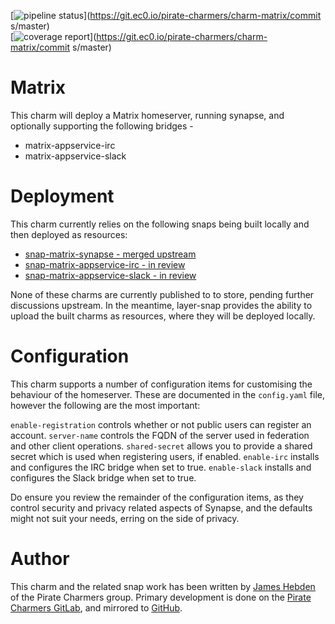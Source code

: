[![pipeline
status](https://git.ec0.io/pirate-charmers/charm-matrix/badges/master/pipeline.svg)](https://git.ec0.io/pirate-charmers/charm-matrix/commit
s/master)                                                                  
[![coverage
report](https://git.ec0.io/pirate-charmers/charm-matrix/badges/master/coverage.svg)](https://git.ec0.io/pirate-charmers/charm-matrix/commit
s/master)

Matrix
======

This charm will deploy a Matrix homeserver, running synapse, and optionally supporting the following bridges -
* matrix-appservice-irc
* matrix-appservice-slack

Deployment
==========

This charm currently relies on the following snaps being built locally and then deployed as resources:
* [snap-matrix-synapse - merged upstream](https://github.com/matrix-org/matrix-synapse)
* [snap-matrix-appservice-irc - in review](https://github.com/matrix-org/matrix-appservice-irc/pull/807)
* [snap-matrix-appservice-slack - in review](https://github.com/matrix-org/matrix-appservice-slack/pull/231)

None of these charms are currently published to to store, pending further discussions upstream.
In the meantime, layer-snap provides the ability to upload the built charms as resources, where they will be deployed locally.

Configuration
=============

This charm supports a number of configuration items for customising the behaviour of the homeserver.
These are documented in the `config.yaml` file, however the following are the most important:

`enable-registration` controls whether or not public users can register an account.
`server-name` controls the FQDN of the server used in federation and other client operations.
`shared-secret` allows you to provide a shared secret which is used when registering users, if enabled.
`enable-irc` installs and configures the IRC bridge when set to true.
`enable-slack` installs and configures the Slack bridge when set to true.

Do ensure you review the remainder of the configuration items, as they control security and privacy related aspects of Synapse, and the
defaults might not suit your needs, erring on the side of privacy.

Author
======

This charm and the related snap work has been written by [James Hebden](mailto:james+matrix@ec0.io) of the Pirate Charmers group.
Primary development is done on the [Pirate Charmers GitLab](https://git.ec0.io/pirate-charmers), and mirrored to [GitHub](https://github.com/pirate-charmers).
